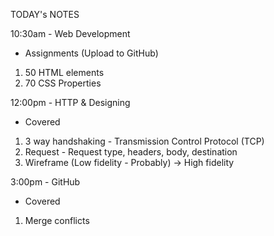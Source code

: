 TODAY's NOTES

10:30am - Web Development

- Assignments (Upload to GitHub)
1. 50 HTML elements
2. 70 CSS Properties

12:00pm - HTTP & Designing

- Covered
1. 3 way handshaking - Transmission Control Protocol (TCP)
2. Request - Request type, headers, body, destination
3. Wireframe (Low fidelity - Probably) -> High fidelity

3:00pm - GitHub

- Covered
1. Merge conflicts
